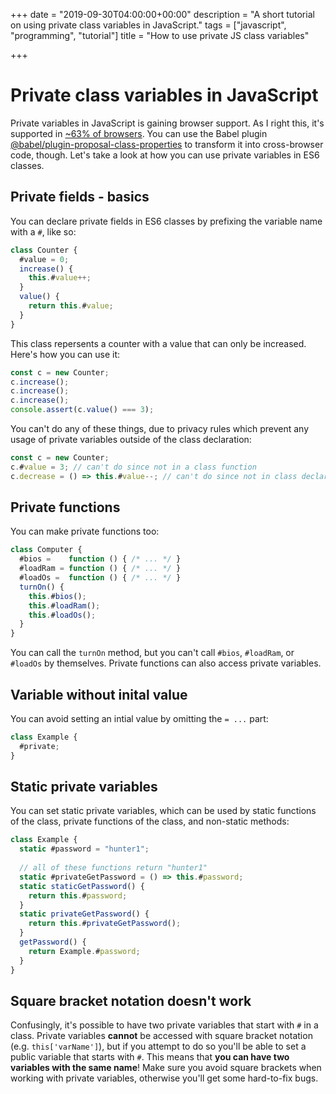 +++
date = "2019-09-30T04:00:00+00:00"
description = "A short tutorial on using private class variables in JavaScript."
tags = ["javascript", "programming", "tutorial"]
title = "How to use private JS class variables"

+++
# Private class variables in JavaScript

Private variables in JavaScript is gaining browser support. As I right this, it's supported in [\~63% of browsers](https://caniuse.com/#search=Private%20class%20fields). You can use the Babel plugin [@babel/plugin-proposal-class-properties](https://www.npmjs.com/package/@babel/plugin-proposal-class-properties) to transform it into cross-browser code, though. Let's take a look at how you can use private variables in ES6 classes.

## Private fields - basics

You can declare private fields in ES6 classes by prefixing the variable name with a `#`, like so:

```js
class Counter {
  #value = 0;
  increase() {
    this.#value++;
  }
  value() {
    return this.#value;
  }
}
```

This class repersents a counter with a value that can only be increased. Here's how you can use it:

```js
const c = new Counter;
c.increase();
c.increase();
c.increase();
console.assert(c.value() === 3);
```

You can't do any of these things, due to privacy rules which prevent any usage of private variables outside of the class declaration:

```js
const c = new Counter;
c.#value = 3; // can't do since not in a class function
c.decrease = () => this.#value--; // can't do since not in class declaration
```

## Private functions

You can make private functions too:

```js
class Computer {
  #bios =    function () { /* ... */ }
  #loadRam = function () { /* ... */ }
  #loadOs =  function () { /* ... */ }
  turnOn() {
    this.#bios();
    this.#loadRam();
    this.#loadOs();
  }
}
```

You can call the `turnOn` method, but you can't call `#bios`, `#loadRam`, or `#loadOs` by themselves. Private functions can also access private variables.

## Variable without inital value

You can avoid setting an intial value by omitting the `= ...` part:

```js
class Example {
  #private;
}
```

## Static private variables

You can set static private variables, which can be used by static functions of the class, private functions of the class, and non-static methods:

```js
class Example {
  static #password = "hunter1";
  
  // all of these functions return "hunter1"
  static #privateGetPassword = () => this.#password;
  static staticGetPassword() {
    return this.#password;
  }
  static privateGetPassword() {
    return this.#privateGetPassword();
  }
  getPassword() {
    return Example.#password;
  }
}
```

## Square bracket notation doesn't work

Confusingly, it's possible to have two private variables that start with `#` in a class. Private variables **cannot** be accessed with square bracket notation (e.g. `this['varName']`), but if you attempt to do so you'll be able to set a public variable that starts with `#`. This means that **you can have two variables with the same name**! Make sure you avoid square brackets when working with private variables, otherwise you'll get some hard-to-fix bugs.